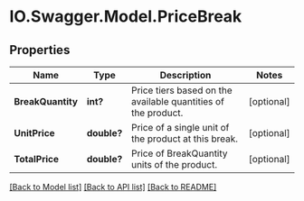 # IO.Swagger.Model.PriceBreak
## Properties

Name | Type | Description | Notes
------------ | ------------- | ------------- | -------------
**BreakQuantity** | **int?** | Price tiers based on the available quantities of the product. | [optional] 
**UnitPrice** | **double?** | Price of a single unit of the product at this break. | [optional] 
**TotalPrice** | **double?** | Price of BreakQuantity units of the product. | [optional] 

[[Back to Model list]](../README.md#documentation-for-models) [[Back to API list]](../README.md#documentation-for-api-endpoints) [[Back to README]](../README.md)

